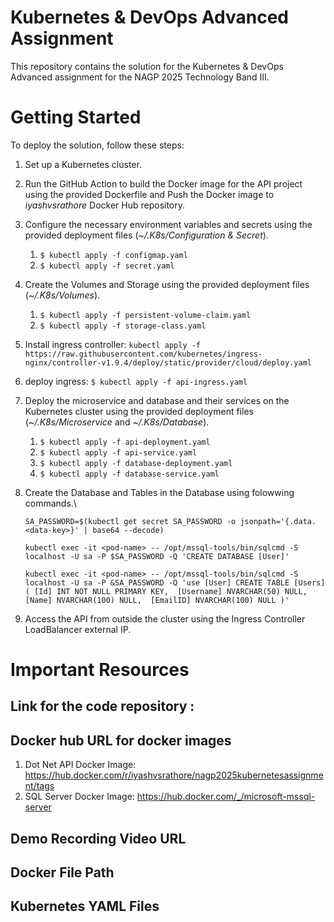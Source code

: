 # Kubernetes & DevOps Advanced Assignment
This repository contains the solution for the Kubernetes & DevOps Advanced assignment for the NAGP 2025 Technology Band III.

# Getting Started
To deploy the solution, follow these steps:

1. Set up a Kubernetes cluster.
2. Run the GitHub Action to build the Docker image for the API project using the provided Dockerfile and Push the Docker image to *iyashvsrathore* Docker Hub repository.
3. Configure the necessary environment variables and secrets using the provided deployment files (*~/.K8s/Configuration & Secret*).
    1. `$ kubectl apply -f configmap.yaml`
    2. `$ kubectl apply -f secret.yaml`
4. Create the Volumes and Storage using the provided deployment files (*~/.K8s/Volumes*).
    1. `$ kubectl apply -f persistent-volume-claim.yaml`
    2. `$ kubectl apply -f storage-class.yaml`
5. Install ingress controller:
    `kubectl apply -f https://raw.githubusercontent.com/kubernetes/ingress-nginx/controller-v1.9.4/deploy/static/provider/cloud/deploy.yaml`
6. deploy ingress:
    `$ kubectl apply -f api-ingress.yaml`
7. Deploy the microservice and database and their services on the Kubernetes cluster using the provided deployment files (*~/.K8s/Microservice* and *~/.K8s/Database*).
    1. `$ kubectl apply -f api-deployment.yaml`
    2. `$ kubectl apply -f api-service.yaml`
    3. `$ kubectl apply -f database-deployment.yaml`
    4. `$ kubectl apply -f database-service.yaml`
8. Create the Database and Tables in the Database using folowwing commands.\
    
    `SA_PASSWORD=$(kubectl get secret SA_PASSWORD -o jsonpath='{.data.<data-key>}' | base64 --decode)`
   
    `kubectl exec -it <pod-name> -- /opt/mssql-tools/bin/sqlcmd -S localhost -U sa -P $SA_PASSWORD -Q 'CREATE DATABASE [User]'`
   
    `kubectl exec -it <pod-name> -- /opt/mssql-tools/bin/sqlcmd -S localhost -U sa -P &SA_PASSWORD -Q 'use [User] CREATE TABLE [Users]
      (
          [Id] INT NOT NULL PRIMARY KEY, 
          [Username] NVARCHAR(50) NULL, 
          [Name] NVARCHAR(100) NULL, 
          [EmailID] NVARCHAR(100) NULL
      )'`
9. Access the API from outside the cluster using the Ingress Controller LoadBalancer external IP.


# Important Resources

## Link for the code repository :


## Docker hub URL for docker images
1. Dot Net API Docker Image: https://hub.docker.com/r/iyashvsrathore/nagp2025kubernetesassignment/tags
2. SQL Server Docker Image: https://hub.docker.com/_/microsoft-mssql-server

## Demo Recording Video URL


## Docker File Path


## Kubernetes YAML Files
